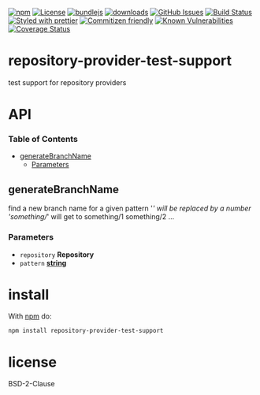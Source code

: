 [![npm](https://img.shields.io/npm/v/repository-provider-test-support.svg)](https://www.npmjs.com/package/repository-provider-test-support)
[![License](https://img.shields.io/badge/License-BSD%203--Clause-blue.svg)](https://opensource.org/licenses/BSD-3-Clause)
[![bundlejs](https://deno.bundlejs.com/?q=repository-provider-test-support\&badge=detailed)](https://bundlejs.com/?q=repository-provider-test-support)
[![downloads](http://img.shields.io/npm/dm/repository-provider-test-support.svg?style=flat-square)](https://npmjs.org/package/repository-provider-test-support)
[![GitHub Issues](https://img.shields.io/github/issues/arlac77/repository-provider-test-support.svg?style=flat-square)](https://github.com/arlac77/repository-provider-test-support/issues)
[![Build Status](https://img.shields.io/endpoint.svg?url=https%3A%2F%2Factions-badge.atrox.dev%2Farlac77%2Frepository-provider-test-support%2Fbadge\&style=flat)](https://actions-badge.atrox.dev/arlac77/repository-provider-test-support/goto)
[![Styled with prettier](https://img.shields.io/badge/styled_with-prettier-ff69b4.svg)](https://github.com/prettier/prettier)
[![Commitizen friendly](https://img.shields.io/badge/commitizen-friendly-brightgreen.svg)](http://commitizen.github.io/cz-cli/)
[![Known Vulnerabilities](https://snyk.io/test/github/arlac77/repository-provider-test-support/badge.svg)](https://snyk.io/test/github/arlac77/repository-provider-test-support)
[![Coverage Status](https://coveralls.io/repos/arlac77/repository-provider-test-support/badge.svg)](https://coveralls.io/github/arlac77/repository-provider-test-support)

# repository-provider-test-support

test support for repository providers

# API

<!-- Generated by documentation.js. Update this documentation by updating the source code. -->

### Table of Contents

*   [generateBranchName](#generatebranchname)
    *   [Parameters](#parameters)

## generateBranchName

find a new branch name for a given pattern
'*' will be replaced by a number
'something/*' will get to something/1 something/2 ...

### Parameters

*   `repository` **Repository**&#x20;
*   `pattern` **[string](https://developer.mozilla.org/docs/Web/JavaScript/Reference/Global_Objects/String)**&#x20;

# install

With [npm](http://npmjs.org) do:

```shell
npm install repository-provider-test-support
```

# license

BSD-2-Clause
